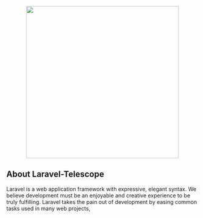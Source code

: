 <p align="center"><a href="https://laravel.com" target="_blank"><img src="https://raw.githubusercontent.com/laravel/art/master/logo-lockup/5%20SVG/2%20CMYK/1%20Full%20Color/laravel-logolockup-cmyk-red.svg" width="400"></a></p>

## About Laravel-Telescope

Laravel is a web application framework with expressive, elegant syntax. We believe development must be an enjoyable and creative experience to be truly fulfilling. Laravel takes the pain out of development by easing common tasks used in many web projects,
